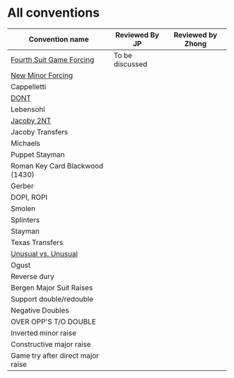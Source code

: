 # All conventions

| Convention name | Reviewed By JP | Reviewed by Zhong |
| --- | --- | --- |
| [Fourth Suit Game Forcing](fourth_suit_forcing.md) | To be discussed | |
| [New Minor Forcing](new-minor-forcing.md) | | |
| Cappelletti | | |
| [DONT](dont.md) | | |
| Lebensohl | | |
| [Jacoby 2NT](jacoby-2nt.md) | | |
| Jacoby Transfers | | |
| Michaels | | |
| Puppet Stayman | | |
| Roman Key Card Blackwood (1430) | | |
| Gerber | | |
| DOPI, ROPI | | |
| Smolen | | |
| Splinters | | |
| Stayman | | |
| Texas Transfers | | |
| [Unusual vs. Unusual](unusual-over-unusual.md) | | |
| Ogust | | |
| Reverse dury | | |
| Bergen Major Suit Raises | | |
| Support double/redouble | | |
| Negative Doubles | | |
| OVER OPP'S T/O DOUBLE | | |
| Inverted minor raise | | |
| Constructive major raise | | |
| Game try after direct major raise | | |
